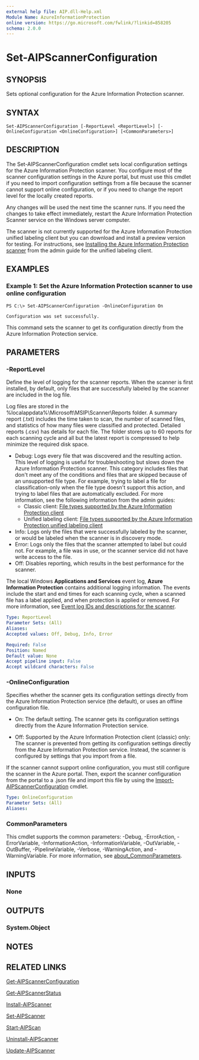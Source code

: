 ```yaml
---
external help file: AIP.dll-Help.xml
Module Name: AzureInformationProtection
online version: https://go.microsoft.com/fwlink/?linkid=858205
schema: 2.0.0
---
```


# Set-AIPScannerConfiguration

## SYNOPSIS
Sets optional configuration for the Azure Information Protection scanner.

## SYNTAX

```
Set-AIPScannerConfiguration [-ReportLevel <ReportLevel>] [-OnlineConfiguration <OnlineConfiguration>] [<CommonParameters>]
```

## DESCRIPTION
The Set-AIPScannerConfiguration cmdlet sets local configuration settings for the Azure Information Protection scanner. You configure most of the scanner configuration settings in the Azure portal, but must use this cmdlet if you need to import configuration settings from a file because the scanner cannot support online configuration, or if you need to change the report level for the locally created reports.

Any changes will be used the next time the scanner runs. If you need the changes to take effect immediately, restart the Azure Information Protection Scanner service on the Windows server computer.

The scanner is not currently supported for the Azure Information Protection unified labeling client but you can download and install a preview version for testing. For instructions, see [Installing the Azure Information Protection scanner](https://docs.microsoft.com/azure/information-protection/rms-client/clientv2-admin-guide#installing-the-azure-information-protection-scanner.md) from the admin guide for the unified labeling client.

## EXAMPLES

### Example 1: Set the Azure Information Protection scanner to use online configuration

```
PS C:\> Set-AIPScannerConfiguration -OnlineConfiguration On

Configuration was set successfully.
```

This command sets the scanner to get its configuration directly from the Azure Information Protection service.


## PARAMETERS

### -ReportLevel
Define the level of logging for the scanner reports. When the scanner is first installed, by default, only files that are successfully labeled by the scanner are included in the log file.

Log files are stored in the %localappdata%\Microsoft\MSIP\Scanner\Reports folder. A summary report (.txt) includes the time taken to scan, the number of scanned files, and statistics of how many files were classified and protected. Detailed reports (.csv) has details for each file. The folder stores up to 60 reports for each scanning cycle and all but the latest report is compressed to help minimize the required disk space.

- Debug: Logs every file that was discovered and the resulting action. This level of logging is useful for troubleshooting but slows down the Azure Information Protection scanner. This category includes files that don't meet any of the conditions and files that are skipped because of an unsupported file type. For example, trying to label a file for classification-only when the file type doesn't support this action, and trying to label files that are automatically excluded. For more information, see the following information from the admin guides:
    - Classic client: [File types supported by the Azure Information Protection client](https://docs.microsoft.com/information-protection/rms-client/client-admin-guide-file-types)
    - Unified labeling client: [File types supported by the Azure Information Protection unified labeling client](https://docs.microsoft.com/information-protection/rms-client/clientv2-admin-guide-file-types)
- Info: Logs only the files that were successfully labeled by the scanner, or would be labeled when the scanner is in discovery mode.
- Error: Logs only the files that the scanner attempted to label but could not. For example, a file was in use, or the scanner service did not have write access to the file.
- Off: Disables reporting, which results in the best performance for the scanner.

The local Windows **Applications and Services** event log, **Azure Information Protection** contains additional logging information. The events include the start and end times for each scanning cycle, when a scanned file has a label applied, and when protection is applied or removed. For more information, see [Event log IDs and descriptions for the scanner](https://docs.microsoft.com/information-protection/deploy-aip-scanner#event-log-ids-and-descriptions-for-the-scanner).


```yaml
Type: ReportLevel
Parameter Sets: (All)
Aliases:
Accepted values: Off, Debug, Info, Error

Required: False
Position: Named
Default value: None
Accept pipeline input: False
Accept wildcard characters: False
```

### -OnlineConfiguration 
Specifies whether the scanner gets its configuration settings directly from the Azure Information Protection service (the default), or uses an offline configuration file.

- On: The default setting. The scanner gets its configuration settings directly from the Azure Information Protection service.

- Off: Supported by the Azure Information Protection client (classic) only: The scanner is prevented from getting its configuration settings directly from the Azure Information Protection service. Instead, the scanner is configured by settings that you import from a file. 

If the scanner cannot support online configuration, you must still configure the scanner in the Azure portal. Then, export the scanner configuration from the portal to a .json file and import this file by using the [Import-AIPScannerConfiguration](./Import-AIPScannerConfiguration.md) cmdlet.

```yaml
Type: OnlineConfiguration
Parameter Sets: (All)
Aliases:
```


### CommonParameters
This cmdlet supports the common parameters: -Debug, -ErrorAction, -ErrorVariable, -InformationAction, -InformationVariable, -OutVariable, -OutBuffer, -PipelineVariable, -Verbose, -WarningAction, and -WarningVariable.
For more information, see [about_CommonParameters](https://go.microsoft.com/fwlink/?LinkID=113216).

## INPUTS

### None

## OUTPUTS

### System.Object

## NOTES

## RELATED LINKS

[Get-AIPScannerConfiguration](./Get-AIPScannerConfiguration.md)

[Get-AIPScannerStatus](./Get-AIPScannerStatus.md)

[Install-AIPScanner](./Install-AIPScanner.md)

[Set-AIPScanner](./Set-AIPScanner.md)

[Start-AIPScan](./Start-AIPScan.md)

[Uninstall-AIPScanner](./Uninstall-AIPScanner.md)

[Update-AIPScanner](./Update-AIPScanner.md)

